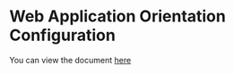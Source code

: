 Web Application Orientation Configuration
=========================================

You can view the document [here](http://scottbw.github.com/WebAppOrientationConfiguration/)